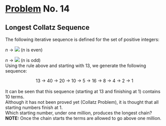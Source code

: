 # [Problem](https://projecteuler.net/problem=14) No. 14

## Longest Collatz Sequence

The following iterative sequence is defined for the set of positive integers:

_n_ → <img style="background: white;" src="https://render.githubusercontent.com/render/math?math=\frac{n}{2}"> (_n_ is even)

_n_ → <img style="background: white;" src="https://render.githubusercontent.com/render/math?math=\text{3}n+%2B+1"> (_n_ is odd)<br>
Using the rule above and starting with 13, we generate the following sequence:
<div align="center">13 → 40 → 20 → 10 → 5 → 16 → 8 → 4 → 2 → 1</div><br>
It can be seen that this sequence (starting at 13 and finishing at 1) contains 10 terms.<br>
Although it has not been proved yet (Collatz Problem), it is thought that all starting numbers finish at 1.<br>
Which starting number, under one million, produces the longest chain?<br>
<b>NOTE:</b> Once the chain starts the terms are allowed to go above one million.
